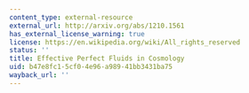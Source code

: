 ```yaml
---
content_type: external-resource
external_url: http://arxiv.org/abs/1210.1561
has_external_license_warning: true
license: https://en.wikipedia.org/wiki/All_rights_reserved
status: ''
title: Effective Perfect Fluids in Cosmology
uid: b47e8fc1-5cf0-4e96-a989-41bb3431ba75
wayback_url: ''
---
```

